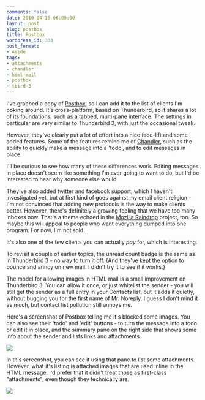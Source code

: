 ```yaml
---
comments: false
date: 2010-04-16 06:00:00
layout: post
slug: postbox
title: Postbox
wordpress_id: 333
post_format:
- Aside
tags:
- attachments
- chandler
- html-mail
- postbox
- tbird-3
---
```


I've grabbed a copy of [Postbox](http://postbox-inc.com/), so I can add it to the list of clients I'm poking around. It's cross-platform, based on Thunderbird, so it shares a lot of its foundations, such as a tabbed, multi-pane interface. The settings in particular are very similar to Thunderbird 3, with just the occasional tweak.

However, they've clearly put a lot of effort into a nice face-lift and some added features. Some of the features remind me of [Chandler](http://chandlerproject.org/), such as the ability to quickly make a message into a 'todo', and to edit messages in place.

I'll be curious to see how many of these differences work. Editing messages in place doesn't seem like something I'm ever going to want to do, but I'd be interested to hear why someone else would.

They've also added twitter and facebook support, which I haven't investigated yet, but at first kind of goes against my email client religion - I'm not convinced that adding new protocols is the way to make clients better. However, there's definitely a growing feeling that we have too many inboxes now. That's a theme echoed in the [Mozilla Raindrop](https://mozillalabs.com/raindrop/) project, too. So maybe this will appeal to people who want everything dumped into one program. For now, I'm not sold.

It's also one of the few clients you can actually *pay* for, which is interesting.

To revisit a couple of earlier topics, the unread count badge is the same as in Thunderbird 3 - no way to turn it off. (And they've kept the option to bounce and annoy on new mail. I didn't try it to see if it works.)

The model for allowing images in HTML mail is a small improvement on Thunderbird 3. You can allow it once, or just whitelist the sender - you will still get the sender as a full entry in your Contacts list, but it adds it quietly, without bugging you for the first name of Mr. Noreply. I guess I don't mind it as much, but contact list pollution still annoys me.

Here's a screenshot of Postbox telling me it's blocked some images. You can also see their 'todo' and 'edit'  buttons - to turn the message into a todo or edit it in place, and the summary pane on the right side that shows some info about the sender and lists links and attachments.

![](http://media.tumblr.com/tumblr_l0xkw2y44M1qz505e.png)

In this screenshot, you can see it using that pane to list some attachments. However, what it's listing is attached images that are used inline in the HTML message. I'd prefer that it didn't treat those as first-class "attachments", even though they technically are.

![](http://media.tumblr.com/tumblr_l0xkwaHhbE1qz505e.png)
